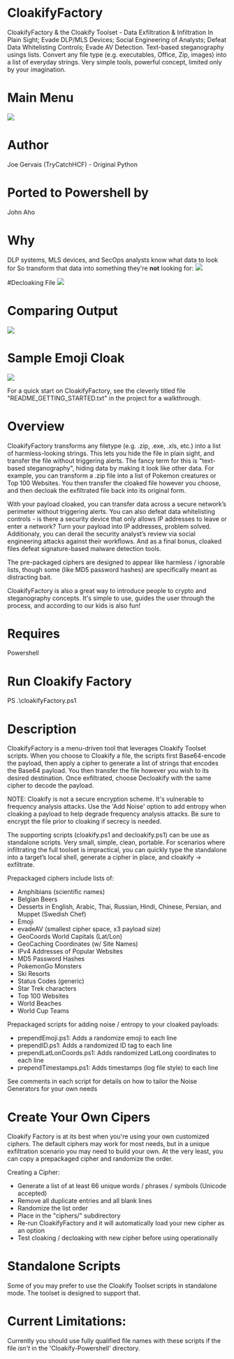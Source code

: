 # CloakifyFactory
CloakifyFactory & the Cloakify Toolset - Data Exfiltration & Infiltration In Plain Sight; Evade DLP/MLS Devices; Social Engineering of Analysts; Defeat Data Whitelisting Controls; Evade AV Detection. Text-based steganography usings lists. Convert any file type (e.g. executables, Office, Zip, images) into a list of everyday strings. Very simple tools, powerful concept, limited only by your imagination. 

# Main Menu
<img src=https://github.com/JohnAho/Cloakify-Powershell/blob/master/screenshots/MainMenu.png></img>

# Author
Joe Gervais (TryCatchHCF) - Original Python

# Ported to Powershell by
John Aho

# Why

DLP systems, MLS devices, and SecOps analysts know what data to look for
So transform that data into something they're <b>not</b> looking for: 
<img src=https://github.com/JohnAho/Cloakify-Powershell/blob/master/screenshots/CloakedWithNoise.png></img>


#Decloaking File
<img src=https://github.com/JohnAho/Cloakify-Powershell/blob/master/screenshots/Decloaking_File.PNG></img>

# Comparing Output
<img src=https://github.com/JohnAho/Cloakify-Powershell/blob/master/screenshots/ComparingOutput.PNG></img>

# Sample Emoji Cloak
<img src=https://github.com/JohnAho/Cloakify-Powershell/blob/master/screenshots/EmojiCloak.png></img>



For a quick start on CloakifyFactory, see the cleverly titled file "README_GETTING_STARTED.txt" in the project for a walkthrough.

# Overview
CloakifyFactory transforms any filetype (e.g. .zip, .exe, .xls, etc.) into a list of harmless-looking strings. This lets you hide the file in plain sight, and transfer the file without triggering alerts. The fancy term for this is "text-based steganography", hiding data by making it look like other data. For example, you can transform a .zip file into a list of Pokemon creatures or Top 100 Websites. You then transfer the cloaked file however you choose, and then decloak the exfiltrated file back into its original form. 

With your payload cloaked, you can transfer data across a secure network’s perimeter without triggering alerts. You can also defeat data whitelisting controls - is there a security device that only allows IP addresses to leave or enter a network? Turn your payload into IP addresses, problem solved. Additionaly, you can derail the security analyst’s review via social engineering attacks against their workflows. And as a final bonus, cloaked files defeat signature-based malware detection tools.

The pre-packaged ciphers are designed to appear like harmless / ignorable lists, though some (like MD5 password hashes) are specifically meant as distracting bait.

CloakifyFactory is also a great way to introduce people to crypto and steganography concepts. It's simple to use, guides the user through the process, and according to our kids is also fun!

# Requires
Powershell

# Run Cloakify Factory
PS .\cloakifyFactory.ps1

# Description
CloakifyFactory is a menu-driven tool that leverages Cloakify Toolset scripts. When you choose to Cloakify a file, the scripts  first Base64-encode the payload, then apply a cipher to generate a list of strings that encodes the Base64 payload. You then transfer the file however you wish to its desired destination. Once exfiltrated, choose Decloakify with the same cipher to decode the payload.

NOTE: Cloakify is not a secure encryption scheme. It's vulnerable to frequency analysis attacks. Use the 'Add Noise' option to add entropy when cloaking a payload to help degrade frequency analysis attacks. Be sure to encrypt the file prior to cloaking if secrecy is needed.

The supporting scripts (cloakify.ps1 and decloakify.ps1) can be use as standalone scripts. Very small, simple, clean, portable. For scenarios where infiltrating the full toolset is impractical, you can quickly type the standalone into a target’s local shell, generate a cipher in place, and cloakify -> exfiltrate.


Prepackaged ciphers include lists of:
- Amphibians (scientific names)
- Belgian Beers
- Desserts in English, Arabic, Thai, Russian, Hindi, Chinese, Persian, and Muppet (Swedish Chef)
- Emoji
- evadeAV (smallest cipher space, x3 payload size)
- GeoCoords World Capitals (Lat/Lon)
- GeoCaching Coordinates (w/ Site Names)
- IPv4 Addresses of Popular Websites
- MD5 Password Hashes
- PokemonGo Monsters
- Ski Resorts
- Status Codes (generic)
- Star Trek characters
- Top 100 Websites
- World Beaches
- World Cup Teams

Prepackaged scripts for adding noise / entropy to your cloaked payloads:
- prependEmoji.ps1: Adds a randomize emoji to each line
- prependID.ps1: Adds a randomized ID tag to each line 
- prependLatLonCoords.ps1: Adds randomized LatLong coordinates to each line
- prependTimestamps.ps1: Adds timestamps (log file style) to each line

See comments in each script for details on how to tailor the Noise Generators for your own needs

# Create Your Own Cipers

Cloakify Factory is at its best when you're using your own customized ciphers. The default ciphers may work for most needs, but in a unique exfiltration scenario you may need to build your own. At the very least, you can copy a prepackaged cipher and randomize the order.

Creating a Cipher:
- Generate a list of at least 66 unique words / phrases / symbols (Unicode accepted)
- Remove all duplicate entries and all blank lines
- Randomize the list order
- Place in the "ciphers/" subdirectory
- Re-run CloakifyFactory and it will automatically load your new cipher as an option
- Test cloaking / decloaking with new cipher before using operationally


# Standalone Scripts
Some of you may prefer to use the Cloakify Toolset scripts in standalone mode. The toolset is designed to support that.


# Current Limitations:
Currently you should use fully qualified file names with these scripts if the file *isn't* in the 'Cloakify-Powershell' directory. 



